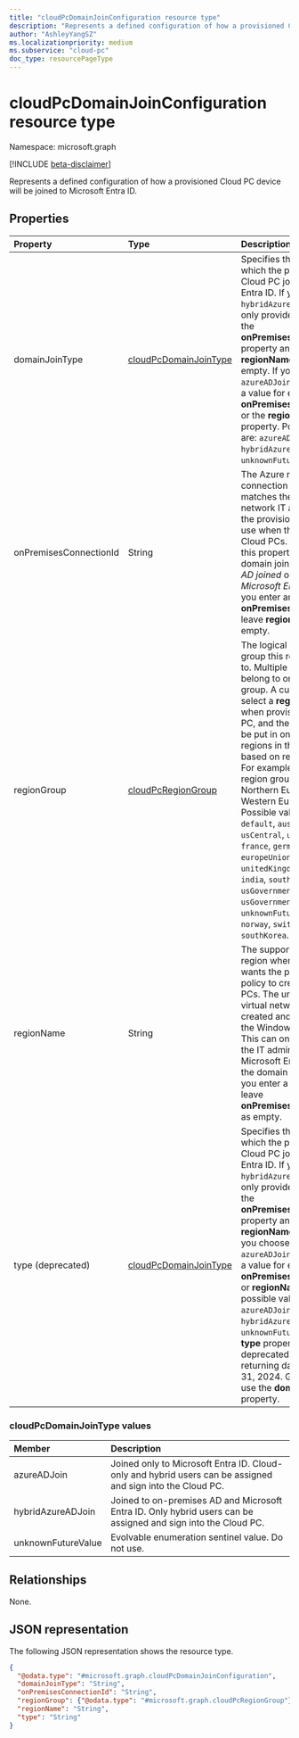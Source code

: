 ```yaml
---
title: "cloudPcDomainJoinConfiguration resource type"
description: "Represents a defined configuration of how a provisioned Cloud PC device will be joined to Microsoft Entra ID."
author: "AshleyYangSZ"
ms.localizationpriority: medium
ms.subservice: "cloud-pc"
doc_type: resourcePageType
---
```


# cloudPcDomainJoinConfiguration resource type

Namespace: microsoft.graph

[!INCLUDE [beta-disclaimer](../../includes/beta-disclaimer.md)]

Represents a defined configuration of how a provisioned Cloud PC device will be joined to Microsoft Entra ID.

## Properties
|Property|Type|Description|
|:---|:---|:---|
|domainJoinType|[cloudPcDomainJoinType](#cloudpcdomainjointype-values)|Specifies the method by which the provisioned Cloud PC joins Microsoft Entra ID. If you choose the `hybridAzureADJoin` type, only provide a value for the **onPremisesConnectionId** property and leave the **regionName** property empty. If you choose the `azureADJoin` type, provide a value for either the **onPremisesConnectionId** or the **regionName** property. Possible values are: `azureADJoin`, `hybridAzureADJoin`, `unknownFutureValue`.|
|onPremisesConnectionId|String|The Azure network connection ID that matches the virtual network IT admins want the provisioning policy to use when they create Cloud PCs. You can use this property in both domain join types: _Azure AD joined_ or _Hybrid Microsoft Entra joined_. If you enter an **onPremisesConnectionId**, leave **regionName** as empty.|
|regionGroup|[cloudPcRegionGroup](../resources/cloudpcsupportedregion.md#cloudpcregiongroup-values)|The logical geographic group this region belongs to. Multiple regions can belong to one region group. A customer can select a **regionGroup** when provisioning a Cloud PC, and the Cloud PC will be put in one of the regions in the group based on resource status. For example, the Europe region group contains the Northern Europe and Western Europe regions. Possible values are: `default`, `australia`, `canada`, `usCentral`, `usEast`, `usWest`, `france`, `germany`, `europeUnion`, `unitedKingdom`, `japan`, `asia`, `india`, `southAmerica`, `euap`, `usGovernment`, `usGovernmentDOD`, `unknownFutureValue`, `norway`, `switzerland`, and `southKorea`. Read-only.|
|regionName|String|The supported Azure region where the IT admin wants the provisioning policy to create Cloud PCs. The underlying virtual network will be created and managed by the Windows 365 service. This can only be entered if the IT admin chooses Microsoft Entra joined as the domain join type. If you enter a **regionName**, leave **onPremisesConnectionId** as empty.|
|type (deprecated)|[cloudPcDomainJoinType](#cloudpcdomainjointype-values)|Specifies the method by which the provisioned Cloud PC joins Microsoft Entra ID. If you choose the `hybridAzureADJoin` type, only provide a value for the **onPremisesConnectionId** property and leave **regionName** as empty. If you choose the `azureADJoin` type, provide a value for either **onPremisesConnectionId** or **regionName**. The possible values are: `azureADJoin`, `hybridAzureADJoin`, `unknownFutureValue`. The **type** property is deprecated and will stop returning data on January 31, 2024. Going forward, use the **domainJoinType** property.|


### cloudPcDomainJoinType values

|Member|Description|
|:---|:---|
|azureADJoin|Joined only to Microsoft Entra ID. Cloud-only and hybrid users can be assigned and sign into the Cloud PC.|
|hybridAzureADJoin|Joined to on-premises AD and Microsoft Entra ID. Only hybrid users can be assigned and sign into the Cloud PC.|
|unknownFutureValue|Evolvable enumeration sentinel value. Do not use.|

## Relationships
None.

## JSON representation
The following JSON representation shows the resource type.
<!-- {
  "blockType": "resource",
  "@odata.type": "microsoft.graph.cloudPcDomainJoinConfiguration"
}
-->
``` json
{
  "@odata.type": "#microsoft.graph.cloudPcDomainJoinConfiguration",
  "domainJoinType": "String",
  "onPremisesConnectionId": "String",
  "regionGroup": {"@odata.type": "#microsoft.graph.cloudPcRegionGroup"},
  "regionName": "String",
  "type": "String"
}
```
